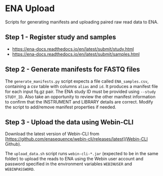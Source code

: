 # ENA Upload
Scripts for generating manifests and uploading paired raw read data to ENA.

## Step 1 - Register study and samples
 * https://ena-docs.readthedocs.io/en/latest/submit/study.html
 * https://ena-docs.readthedocs.io/en/latest/submit/samples.html

## Step 2 - Generate manifests for FASTQ files
The `generate_manifests.py` script expects a file called `ENA_samples.csv`,
containing a csv table with columns `alias` and `id`. It produces a manifest
file for each input fq.gz pair. The ENA study ID must be provided using
`--study STUDY_ID`.  Also take an opportunity to review the other manifest
information to confirm that the INSTRUMENT and LIBRARY details are correct.
Modify the script to add/remove manifest properties if needed.

## Step 3 - Upload the data using Webin-CLI
Download the latest version of Webin-CLI from
[https://github.com/enasequence/webin-cli/releases/latest](Webin-CLI Github).

The `upload_data.sh` script runs `webin-cli-*.jar` (expected to be in the
same folder) to upload the reads to ENA using the Webin user account and
password specified in the environment variables `WEBINUSER` and
`WEBINPASSWORD`. 

